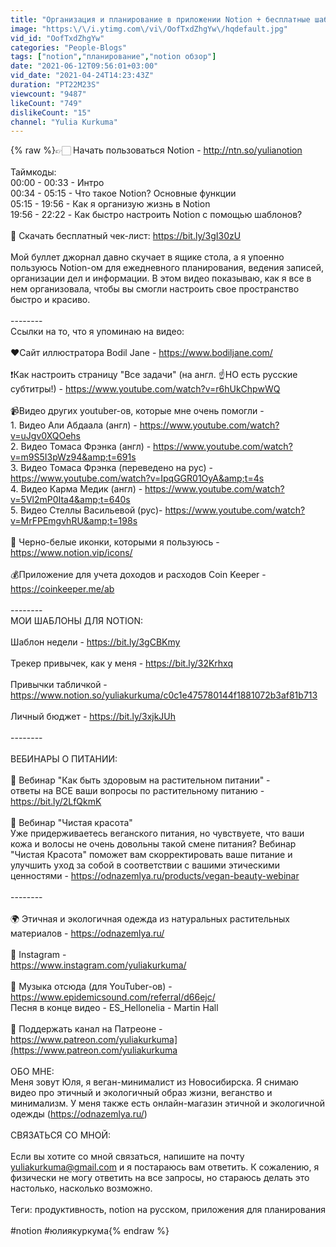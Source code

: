 ```yaml
---
title: "Организация и планирование в приложении Notion + бесплатные шаблоны (2021)"
image: "https:\/\/i.ytimg.com\/vi\/OofTxdZhgYw\/hqdefault.jpg"
vid_id: "OofTxdZhgYw"
categories: "People-Blogs"
tags: ["notion","планирование","notion обзор"]
date: "2021-06-12T09:56:01+03:00"
vid_date: "2021-04-24T14:23:43Z"
duration: "PT22M23S"
viewcount: "9487"
likeCount: "749"
dislikeCount: "15"
channel: "Yulia Kurkuma"
---
```

{% raw %}👉🏻 Начать пользоваться Notion - <a rel="nofollow" target="blank" href="http://ntn.so/yulianotion">http://ntn.so/yulianotion</a><br /><br />Таймкоды:<br />00:00 - 00:33 - Интро<br />00:34 - 05:15 - Что такое Notion? Основные функции<br />05:15 - 19:56 - Как я организую жизнь в Notion<br />19:56 - 22:22 - Как быстро настроить Notion с помощью шаблонов?<br /><br />🎁 Скачать бесплатный чек-лист: <a rel="nofollow" target="blank" href="https://bit.ly/3gI30zU">https://bit.ly/3gI30zU</a><br /><br />Мой буллет джорнал давно скучает в ящике стола, а я упоенно пользуюсь Notion-ом для ежедневного планирования, ведения записей, организации дел и информации. В этом видео показываю, как я все в нем организовала, чтобы вы смогли настроить свое пространство быстро и красиво. <br /><br />--------<br />Ссылки на то, что я упоминаю на видео:<br /><br />❤️Сайт иллюстратора Bodil Jane - <a rel="nofollow" target="blank" href="https://www.bodiljane.com/">https://www.bodiljane.com/</a><br /><br />❗️Как настроить страницу &quot;Все задачи&quot; (на англ. ☝️НО есть русские субтитры!) - <a rel="nofollow" target="blank" href="https://www.youtube.com/watch?v=r6hUkChpwWQ">https://www.youtube.com/watch?v=r6hUkChpwWQ</a><br /><br />📹Видео других youtuber-ов, которые мне очень помогли -<br />1. Видео Али Абдаала (англ) - <a rel="nofollow" target="blank" href="https://www.youtube.com/watch?v=uJgv0XQOehs">https://www.youtube.com/watch?v=uJgv0XQOehs</a><br />2. Видео Томаса Фрэнка (англ) - <a rel="nofollow" target="blank" href="https://www.youtube.com/watch?v=m9S5I3pWz94&amp;t=691s">https://www.youtube.com/watch?v=m9S5I3pWz94&amp;t=691s</a><br />3. Видео Томаса Фрэнка (переведено на рус) - <a rel="nofollow" target="blank" href="https://www.youtube.com/watch?v=IpqGGR01OyA&amp;t=4s">https://www.youtube.com/watch?v=IpqGGR01OyA&amp;t=4s</a><br />4. Видео Карма Медик (англ) - <a rel="nofollow" target="blank" href="https://www.youtube.com/watch?v=5Vl2mP0Ita4&amp;t=640s">https://www.youtube.com/watch?v=5Vl2mP0Ita4&amp;t=640s</a><br />5. Видео Стеллы Васильевой (рус)- <a rel="nofollow" target="blank" href="https://www.youtube.com/watch?v=MrFPEmgvhRU&amp;t=198s">https://www.youtube.com/watch?v=MrFPEmgvhRU&amp;t=198s</a><br /><br />🖤 Черно-белые иконки, которыми я пользуюсь - <a rel="nofollow" target="blank" href="https://www.notion.vip/icons/">https://www.notion.vip/icons/</a><br /><br />💰Приложение для учета доходов и расходов Coin Keeper - <a rel="nofollow" target="blank" href="https://coinkeeper.me/ab">https://coinkeeper.me/ab</a><br /><br />--------<br />МОИ ШАБЛОНЫ ДЛЯ NOTION:<br /><br />Шаблон недели - <a rel="nofollow" target="blank" href="https://bit.ly/3gCBKmy">https://bit.ly/3gCBKmy</a><br /><br />Трекер привычек, как у меня - <a rel="nofollow" target="blank" href="https://bit.ly/32Krhxq">https://bit.ly/32Krhxq</a><br /><br />Привычки табличкой - <a rel="nofollow" target="blank" href="https://www.notion.so/yuliakurkuma/c0c1e475780144f1881072b3af81b713">https://www.notion.so/yuliakurkuma/c0c1e475780144f1881072b3af81b713</a><br /><br />Личный бюджет - <a rel="nofollow" target="blank" href="https://bit.ly/3xjkJUh">https://bit.ly/3xjkJUh</a><br /><br />--------<br /><br />ВЕБИНАРЫ О ПИТАНИИ:<br /><br />🥦  Вебинар &quot;Как быть здоровым на растительном питании&quot; -<br />ответы на ВСЕ ваши вопросы по растительному питанию - <a rel="nofollow" target="blank" href="https://bit.ly/2LfQkmK">https://bit.ly/2LfQkmK</a><br /><br />🍋 Вебинар &quot;Чистая красота&quot;<br />Уже придерживаетесь веганского питания, но чувствуете, что ваши кожа и волосы не очень довольны такой смене питания? Вебинар &quot;Чистая Красота&quot; поможет вам скорректировать ваше питание и улучшить уход за собой в соответствии с вашими этическими ценностями - <a rel="nofollow" target="blank" href="https://odnazemlya.ru/products/vegan-beauty-webinar">https://odnazemlya.ru/products/vegan-beauty-webinar</a><br /><br />--------<br /><br />🌍 Этичная и экологичная одежда из натуральных растительных материалов - <a rel="nofollow" target="blank" href="https://odnazemlya.ru/">https://odnazemlya.ru/</a><br /><br /> 📸 Instagram -<br /><a rel="nofollow" target="blank" href="https://www.instagram.com/yuliakurkuma/">https://www.instagram.com/yuliakurkuma/</a><br /><br />🎵 Музыка отсюда (для YouTuber-ов) -<br /><a rel="nofollow" target="blank" href="https://www.epidemicsound.com/referral/d66ejc/">https://www.epidemicsound.com/referral/d66ejc/</a><br />Песня в конце видео - ES_Hellonelia - Martin Hall<br /><br />🙌 Поддержать канал на Патреоне -<br /><a rel="nofollow" target="blank" href="https://www.patreon.com/yuliakurkuma](https://www.patreon.com/yuliakurkuma">https://www.patreon.com/yuliakurkuma](https://www.patreon.com/yuliakurkuma</a><br /><br />ОБО МНЕ:<br />Меня зовут Юля, я веган-минималист из Новосибирска. Я снимаю видео про этичный и экологичный образ жизни, веганство и минимализм. У меня также есть онлайн-магазин этичной и экологичной одежды (<a rel="nofollow" target="blank" href="https://odnazemlya.ru/)">https://odnazemlya.ru/)</a> <br /><br />СВЯЗАТЬСЯ СО МНОЙ:<br /><br />Если вы хотите со мной связаться, напишите на почту yuliakurkuma@gmail.com и я постараюсь вам ответить. К сожалению, я физически не могу ответить на все запросы, но стараюсь делать это настолько, насколько возможно. <br /><br />Теги: продуктивность, notion на русском, приложения для планирования<br /><br />#notion #юлиякуркума{% endraw %}

